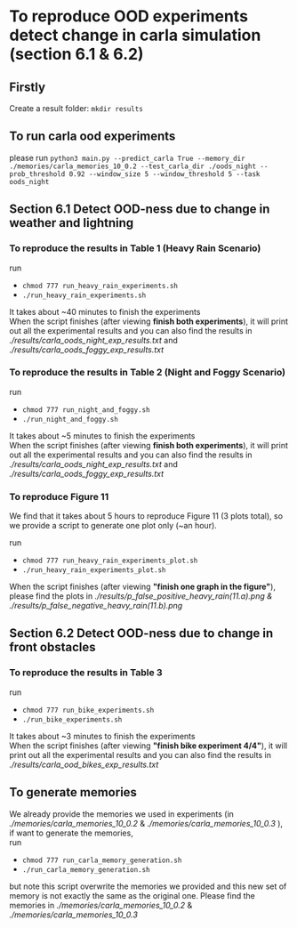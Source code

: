 # To reproduce OOD experiments detect change in carla simulation (section 6.1 & 6.2)


## Firstly

Create a result folder: 
`mkdir results`

## To run carla ood experiments

please run `python3 main.py --predict_carla True --memory_dir ./memories/carla_memories_10_0.2 --test_carla_dir ./oods_night --prob_threshold 0.92 --window_size 5 --window_threshold 5 --task oods_night`

## Section 6.1 Detect OOD-ness due to change in weather and lightning

### To reproduce the results in Table 1 (Heavy Rain Scenario)

run 
- `chmod 777 run_heavy_rain_experiments.sh`
- `./run_heavy_rain_experiments.sh`

It takes about ~40 minutes to finish the experiments <br>
When the script finishes (after viewing **finish both experiments**), it will print out all the experimental results and you can also find the results in *./results/carla_oods_night_exp_results.txt* and *./results/carla_oods_foggy_exp_results.txt*

### To reproduce the results in Table 2 (Night and Foggy Scenario)

run 
- `chmod 777 run_night_and_foggy.sh`
- `./run_night_and_foggy.sh`

It takes about ~5 minutes to finish the experiments <br>
When the script finishes (after viewing **finish both experiments**), it will print out all the experimental results and you can also find the results in *./results/carla_oods_night_exp_results.txt* and *./results/carla_oods_foggy_exp_results.txt*

### To reproduce Figure 11

We find that it takes about 5 hours to reproduce Figure 11 (3 plots total), so we provide a script to generate one plot only (~an hour). <br>

run 
- `chmod 777 run_heavy_rain_experiments_plot.sh`
- `./run_heavy_rain_experiments_plot.sh`

When the script finishes (after viewing **"finish one graph in the figure"**), please find the plots in *./results/p_false_positive_heavy_rain(11.a).png & ./results/p_false_negative_heavy_rain(11.b).png*


## Section 6.2 Detect OOD-ness due to change in front obstacles

### To reproduce the results in Table 3

run 
- `chmod 777 run_bike_experiments.sh`
- `./run_bike_experiments.sh`

It takes about ~3 minutes to finish the experiments <br>
When the script finishes (after viewing **"finish bike experiment 4/4"**), it will print out all the experimental results and you can also find the results in *./results/carla_ood_bikes_exp_results.txt*

## To generate memories

We already provide the memories we used in experiments (in *./memories/carla_memories_10_0.2* & *./memories/carla_memories_10_0.3* ), if want to generate the memories, <br>
run 
- `chmod 777 run_carla_memory_generation.sh`
- `./run_carla_memory_generation.sh`

but note this script overwrite the memories we provided and this new set of memory is not exactly the same as the original one. Please find the memories in *./memories/carla_memories_10_0.2* & *./memories/carla_memories_10_0.3* <br>
